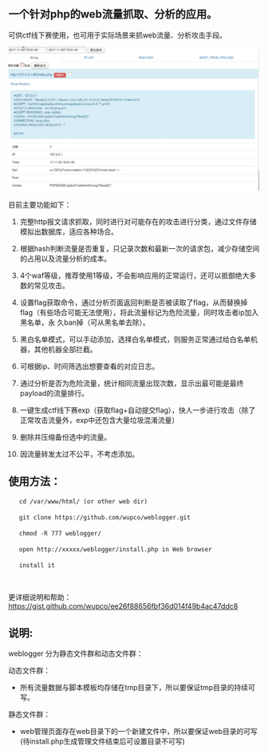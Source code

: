 ## 一个针对php的web流量抓取、分析的应用。

可供ctf线下赛使用，也可用于实际场景来抓web流量、分析攻击手段。


![](index.png)

目前主要功能如下：

1. 完整http报文请求抓取，同时进行对可能存在的攻击进行分类，通过文件存储模拟出数据库，适应各种场合。

2. 根据hash判断流量是否重复，只记录次数和最新一次的请求包，减少存储空间的占用以及流量分析的成本。

3. 4个waf等级，推荐使用1等级，不会影响应用的正常运行，还可以抵御绝大多数的常见攻击。

4. 设置flag获取命令，通过分析页面返回判断是否被读取了flag，从而替换掉flag（有些场合可能无法使用），将此流量标记为危险流量，同时攻击者ip加入黑名单，永
久ban掉（可从黑名单去除）。

5. 黑白名单模式，可以手动添加，选择白名单模式，则服务正常通过给白名单机器，其他机器全部拦截。

6. 可根据ip、时间筛选出想要查看的对应日志。

7. 通过分析是否为危险流量，统计相同流量出现次数，显示出最可能是最终payload的流量排行。

8. 一键生成ctf线下赛exp（获取flag+自动提交flag），快人一步进行攻击（除了正常攻击流量外，exp中还包含大量垃圾混淆流量）

9. 删除并压缩备份选中的流量。

9. 因流量转发太过不公平，不考虑添加。


## 使用方法：

```
   cd /var/www/html/ (or other web dir)
   
   git clone https://github.com/wupco/weblogger.git
   
   chmod -R 777 weblogger/
   
   open http://xxxxx/weblogger/install.php in Web browser
   
   install it
   
   

```
更详细说明和帮助：
https://gist.github.com/wupco/ee26f88656fbf36d014f49b4ac47ddc8


## 说明:

 weblogger 分为静态文件群和动态文件群：

动态文件群：
- 所有流量数据与脚本模板均存储在tmp目录下，所以要保证tmp目录的持续可写。 

静态文件群：
- web管理页面存在web目录下的一个新建文件中，所以要保证web目录的可写(待install.php生成管理文件结束后可设置目录不可写)
